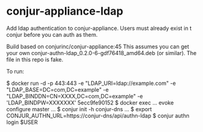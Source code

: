 # conjur-appliance-ldap

Add ldap authentication to conjur-appliance. Users must already exist in t conjur before you can auth as them.

Build based on conjurinc/conjur-appliance:45
This assumes you can get your own conjur-authn-ldap_0.2.0-6-gdf76418_amd64.deb (or similar). The file in this repo is fake.

To run:

$ docker run -d -p 443:443 -e "LDAP_URI=ldap://example.com" -e "LDAP_BASE=DC=com,DC=example" -e "LDAP_BINDDN=CN=XXXX,DC=com,DC=example" -e 'LDAP_BINDPW=XXXXXXX' 5ecc9fe90152
$ docker exec ... evoke configure master ...
$ conjur init -h conjur-dns ...
$ export CONJUR_AUTHN_URL=https://conjur-dns/api/authn-ldap
$ conjur authn login $USER
